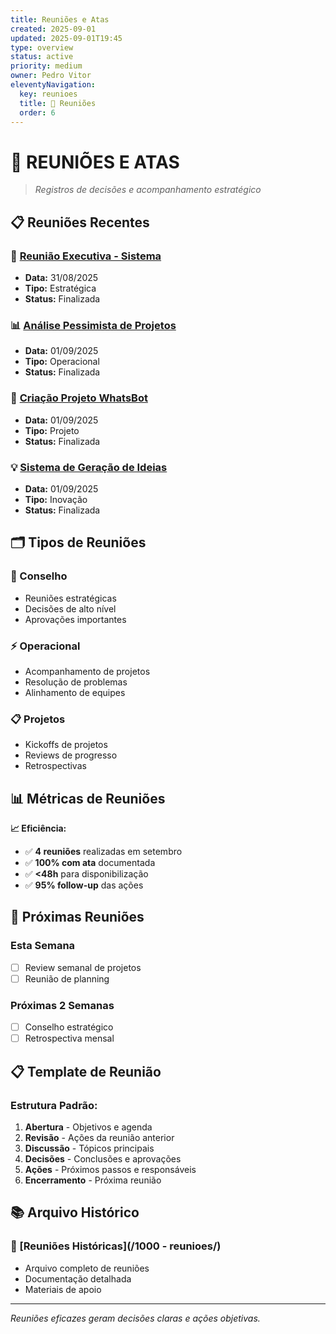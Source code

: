 ```yaml
---
title: Reuniões e Atas
created: 2025-09-01
updated: 2025-09-01T19:45
type: overview
status: active
priority: medium
owner: Pedro Vitor
eleventyNavigation:
  key: reunioes
  title: 📅 Reuniões
  order: 6
---
```


# 📅 **REUNIÕES E ATAS**

> *Registros de decisões e acompanhamento estratégico*

## 📋 **Reuniões Recentes**

### **🎯 [Reunião Executiva - Sistema](./2025-08-31-Reuniao-Executiva-Sistema/)**
- **Data:** 31/08/2025
- **Tipo:** Estratégica
- **Status:** Finalizada

### **📊 [Análise Pessimista de Projetos](./2025-09-01-Reuniao-Analise-Pessimista-Projetos/)**
- **Data:** 01/09/2025
- **Tipo:** Operacional
- **Status:** Finalizada

### **🤖 [Criação Projeto WhatsBot](./2025-09-01-Reuniao-Criacao-Projeto-WhatsBot/)**
- **Data:** 01/09/2025
- **Tipo:** Projeto
- **Status:** Finalizada

### **💡 [Sistema de Geração de Ideias](./2025-09-01-Reuniao-Criacao-Sistema-Geracao-Ideias/)**
- **Data:** 01/09/2025
- **Tipo:** Inovação
- **Status:** Finalizada

## 🗂️ **Tipos de Reuniões**

### **👔 Conselho**
- Reuniões estratégicas
- Decisões de alto nível
- Aprovações importantes

### **⚡ Operacional**
- Acompanhamento de projetos
- Resolução de problemas
- Alinhamento de equipes

### **📋 Projetos**
- Kickoffs de projetos
- Reviews de progresso
- Retrospectivas

## 📊 **Métricas de Reuniões**

**📈 Eficiência:**
- ✅ **4 reuniões** realizadas em setembro
- ✅ **100% com ata** documentada
- ✅ **<48h** para disponibilização
- ✅ **95% follow-up** das ações

## 🎯 **Próximas Reuniões**

### **Esta Semana**
- [ ] Review semanal de projetos
- [ ] Reunião de planning

### **Próximas 2 Semanas**
- [ ] Conselho estratégico
- [ ] Retrospectiva mensal

## 📋 **Template de Reunião**

### **Estrutura Padrão:**
1. **Abertura** - Objetivos e agenda
2. **Revisão** - Ações da reunião anterior
3. **Discussão** - Tópicos principais
4. **Decisões** - Conclusões e aprovações
5. **Ações** - Próximos passos e responsáveis
6. **Encerramento** - Próxima reunião

## 📚 **Arquivo Histórico**

### **📁 [Reuniões Históricas](/1000 - reunioes/)**
- Arquivo completo de reuniões
- Documentação detalhada
- Materiais de apoio

---

*Reuniões eficazes geram decisões claras e ações objetivas.*
